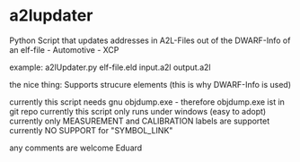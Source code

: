 # a2lupdater
Python Script that updates addresses in A2L-Files out of the DWARF-Info of an elf-file  - Automotive - XCP

example: a2lUpdater.py elf-file.eld input.a2l output.a2l

the nice thing:
Supports strucure elements (this is why DWARF-Info is used)

currently this script needs gnu objdump.exe - therefore objdump.exe ist in git repo
currently this script only runs under windows (easy to adopt)
currently only MEASUREMENT and CALIBRATION labels are supportet
currently NO SUPPORT for "SYMBOL_LINK"

any comments are welcome
Eduard
